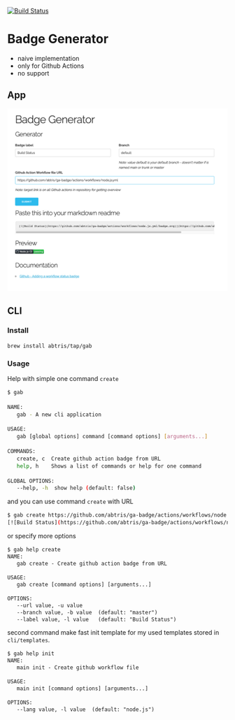 [![Build Status](https://github.com/abtris/ga-badge/actions/workflows/node.js.yml/badge.svg)](https://github.com/abtris/ga-badge/actions)
# Badge Generator

- naive implementation
- only for Github Actions
- no support

## App

![](screenshot.png)

## CLI

### Install

```
brew install abtris/tap/gab
```

### Usage

Help with simple one command `create`

```bash
$ gab

NAME:
   gab - A new cli application

USAGE:
   gab [global options] command [command options] [arguments...]

COMMANDS:
   create, c  Create github action badge from URL
   help, h    Shows a list of commands or help for one command

GLOBAL OPTIONS:
   --help, -h  show help (default: false)
```

and you can use command `create` with URL

```bash
$ gab create https://github.com/abtris/ga-badge/actions/workflows/node.js.yml/badge.svg
[![Build Status](https://github.com/abtris/ga-badge/actions/workflows/node.js.yml/badge.svg)](https://github.com/abtris/ga-badge/actions)
```

or specify more options

```
$ gab help create
NAME:
   gab create - Create github action badge from URL

USAGE:
   gab create [command options] [arguments...]

OPTIONS:
   --url value, -u value
   --branch value, -b value  (default: "master")
   --label value, -l value   (default: "Build Status")
```

second command make fast init template for my used templates stored in `cli/templates`.

```
$ gab help init
NAME:
   main init - Create github workflow file

USAGE:
   main init [command options] [arguments...]

OPTIONS:
   --lang value, -l value  (default: "node.js")
```
